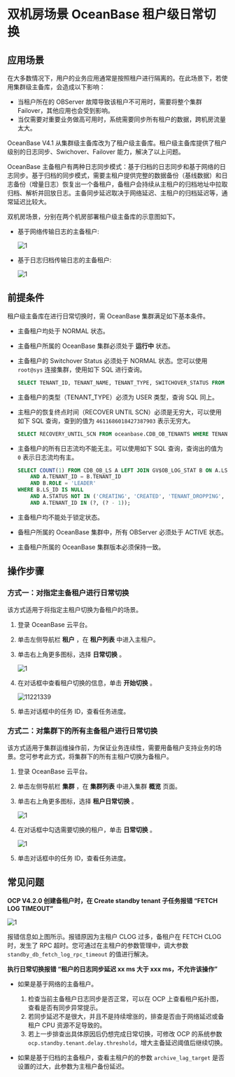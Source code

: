 # 双机房场景 OceanBase 租户级日常切换

## 应用场景

在大多数情况下，用户的业务应用通常是按照租户进行隔离的。在此场景下，若使用集群级主备库，会造成以下影响：

* 当租户所在的 OBServer 故障导致该租户不可用时，需要将整个集群 Failover，其他应用也会受到影响。
* 当仅需要对重要业务做高可用时，系统需要同步所有租户的数据，跨机房流量太大。

OceanBase V4.1 从集群级主备库改为了租户级主备库。租户级主备库提供了租户级别的日志同步、Swichover、Failover 能力，解决了以上问题。

OceanBase 主备租户有两种日志同步模式：基于归档的日志同步和基于网络的日志同步。基于归档的同步模式，需要主租户提供完整的数据备份（基线数据）和日志备份（增量日志）恢复出一个备租户，备租户会持续从主租户的归档地址中拉取归档、解析并回放日志。主备同步延迟取决于网络延迟、主租户的归档延迟等，通常延迟比较大。

双机房场景，分别在两个机房部署租户级主备库的示意图如下。

* 基于网络传输日志的主备租户:

    ![1](https://obbusiness-private.oss-cn-shanghai.aliyuncs.com/doc/img/ocp/%E6%9C%80%E4%BD%B3%E5%AE%9E%E8%B7%B5/%E7%BD%91%E7%BB%9C%E4%BC%A0%E8%BE%93.png)

* 基于日志归档传输日志的主备租户:

    ![1](https://obbusiness-private.oss-cn-shanghai.aliyuncs.com/doc/img/ocp/%E6%9C%80%E4%BD%B3%E5%AE%9E%E8%B7%B5/%E6%97%A5%E5%BF%97%E5%BD%92%E6%A1%A3.png)

## 前提条件

租户级主备库在进行日常切换时，需 OceanBase 集群满足如下基本条件。

* 主备租户均处于 NORMAL 状态。
* 主备租户所属的 OceanBase 集群必须处于 **运行中** 状态。
* 主备租户的 Switchover Status 必须处于 NORMAL 状态。您可以使用 `root@sys` 连接集群，使用如下 SQL 进行查询。

    ```sql
    SELECT TENANT_ID, TENANT_NAME, TENANT_TYPE, SWITCHOVER_STATUS FROM oceanbase.CDB_OB_TENANTS WHERE TENANT_NAME = ?;
    ```

* 主备租户的类型（TENANT_TYPE）必须为 USER 类型，查询 SQL 同上。
* 主租户的恢复终点时间（RECOVER UNTIL SCN）必须是无穷大，可以使用如下 SQL 查询，查到的值为 `4611686018427387903` 表示无穷大。

    ```sql
    SELECT RECOVERY_UNTIL_SCN FROM oceanbase.CDB_OB_TENANTS WHERE TENANT_NAME = ?;
    ```

* 主备租户的所有日志流均不能无主。可以使用如下 SQL 查询，查询出的值为 `0` 表示日志流均有主。

    ```sql
    SELECT COUNT(1) FROM CDB_OB_LS A LEFT JOIN GV$OB_LOG_STAT B ON A.LS_ID = B.LS_ID
        AND A.TENANT_ID = B.TENANT_ID
        AND B.ROLE = 'LEADER'
    WHERE B.LS_ID IS NULL
        AND A.STATUS NOT IN ('CREATING', 'CREATED', 'TENANT_DROPPING', 'CREATE_ABORT', 'PRE_TENANT_DROPPING')
        AND A.TENANT_ID IN (?, (? - 1));
    ```

* 主备租户均不能处于锁定状态。
* 备租户所属的 OceanBase 集群中，所有 OBServer 必须处于 ACTIVE 状态。
* 主备租户所属的 OceanBase 集群版本必须保持一致。

## 操作步骤

### 方式一：对指定主备租户进行日常切换

该方式适用于将指定主租户切换为备租户的场景。

1. 登录 OceanBase 云平台。

2. 单击左侧导航栏 **租户** ，在 **租户列表** 中进入主租户。

3. 单击右上角更多图标，选择 **日常切换** 。

   ![1](https://obbusiness-private.oss-cn-shanghai.aliyuncs.com/doc/img/ocp/420/%E7%A7%9F%E6%88%B7%E6%97%A5%E5%B8%B8%E5%88%87%E6%8D%A2.png)

4. 在对话框中查看租户切换的信息，单击 **开始切换** 。

    ![11221339](https://obbusiness-private.oss-cn-shanghai.aliyuncs.com/doc/img/ocp/430/%E6%97%A5%E5%B8%B8%E5%88%87%E6%8D%A2.png)

5. 单击对话框中的任务 ID，查看任务进度。

### 方式二：对集群下的所有主备租户进行日常切换

该方式适用于集群运维操作前，为保证业务连续性，需要用备租户支持业务的场景。您可参考此方式，将集群下的所有主租户切换为备租户。

1. 登录 OceanBase 云平台。

2. 单击左侧导航栏 **集群** ，在 **集群列表** 中进入集群 **概览** 页面。

3. 单击右上角更多图标，选择 **租户日常切换** 。

   ![1](https://obbusiness-private.oss-cn-shanghai.aliyuncs.com/doc/img/ocp/420/%E7%A7%9F%E6%88%B7%E6%97%A5%E5%B8%B8%E5%88%87%E6%8D%A2-%E9%9B%86%E7%BE%A4.png)

4. 在对话框中勾选需要切换的租户，单击 **日常切换** 。

    ![1](https://obbusiness-private.oss-cn-shanghai.aliyuncs.com/doc/img/ocp/430/%E7%A7%9F%E6%88%B7%E6%97%A5%E5%B8%B8%E5%88%87%E6%8D%A2.png)

5. 单击对话框中的任务 ID，查看任务进度。

## 常见问题

**OCP V4.2.0 创建备租户时，在 Create standby tenant 子任务报错 “FETCH LOG TIMEOUT”**

![1](https://obbusiness-private.oss-cn-shanghai.aliyuncs.com/doc/img/ocp/%E6%9C%80%E4%BD%B3%E5%AE%9E%E8%B7%B5/%E5%88%9B%E5%BB%BA%E5%A4%87%E7%A7%9F%E6%88%B7%E5%A4%B1%E8%B4%A5.png)

报错信息如上图所示。报错原因为主租户 CLOG 过多，备租户在 FETCH CLOG 时，发生了 RPC 超时。您可通过在主租户的参数管理中，调大参数 `standby_db_fetch_log_rpc_timeout` 的值进行解决。

**执行日常切换报错 “租户的日志同步延迟 xx ms 大于 xxx ms，不允许该操作”**

* 如果是基于网络的主备租户。

  1. 检查当前主备租户日志同步是否正常，可以在 OCP 上查看租户拓扑图，查看是否有同步异常提示。
  2. 若同步延迟不是很大，并且不是持续增涨的，排查是否由于网络延迟或备租户 CPU 资源不足导致的。
  3. 若上一步排查出具体原因后仍想完成日常切换，可修改 OCP 的系统参数 `ocp.standby.tenant.delay.threshold`，增大主备延迟阈值后继续切换。

* 如果是基于归档的主备租户，查看主租户的的参数 `archive_lag_target` 是否设置的过大，此参数为主租户备份延迟。
